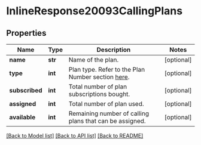 # InlineResponse20093CallingPlans

## Properties
Name | Type | Description | Notes
------------ | ------------- | ------------- | -------------
**name** | **str** | Name of the plan. | [optional] 
**type** | **int** | Plan type. Refer to the Plan Number section [here](https://marketplace.zoom.us/docs/api-reference/other-references/plans#zoom-phone-calling-plans). | [optional] 
**subscribed** | **int** | Total number of plan subscriptions bought. | [optional] 
**assigned** | **int** | Total number of plan used. | [optional] 
**available** | **int** | Remaining number of calling plans that can be assigned. | [optional] 

[[Back to Model list]](../README.md#documentation-for-models) [[Back to API list]](../README.md#documentation-for-api-endpoints) [[Back to README]](../README.md)

